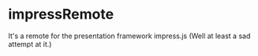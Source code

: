 impressRemote
============

It's a remote for the presentation framework impress.js (Well at least a sad attempt at it.)


